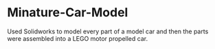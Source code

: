 # Minature-Car-Model
Used Solidworks to model every part of a model car and then the parts were assembled into a LEGO motor propelled car.
